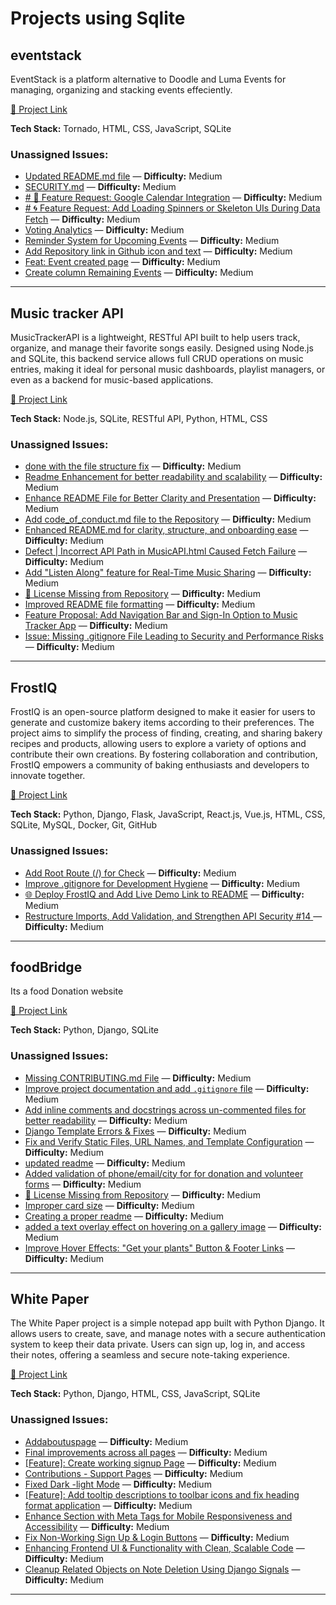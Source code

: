 # Projects using Sqlite

## eventstack
EventStack is a platform alternative to Doodle and Luma Events  for managing, organizing and stacking events effeciently.

[🔗 Project Link](https://github.com/abhirajadhikary06/eventstack.git)

**Tech Stack:** Tornado, HTML, CSS, JavaScript, SQLite

### Unassigned Issues:
- [Updated README.md file](https://github.com/abhirajadhikary06/eventstack/pull/76) — **Difficulty:** Medium
- [SECURITY.md](https://github.com/abhirajadhikary06/eventstack/pull/75) — **Difficulty:** Medium
- [# 📅 Feature Request: Google Calendar Integration](https://github.com/abhirajadhikary06/eventstack/issues/73) — **Difficulty:** Medium
- [# 🌀 Feature Request: Add Loading Spinners or Skeleton UIs During Data Fetch](https://github.com/abhirajadhikary06/eventstack/issues/72) — **Difficulty:** Medium
- [Voting Analytics](https://github.com/abhirajadhikary06/eventstack/issues/71) — **Difficulty:** Medium
- [Reminder System for Upcoming Events](https://github.com/abhirajadhikary06/eventstack/issues/70) — **Difficulty:** Medium
- [Add Repository link in Github icon and text](https://github.com/abhirajadhikary06/eventstack/pull/56) — **Difficulty:** Medium
- [Feat: Event created page](https://github.com/abhirajadhikary06/eventstack/issues/53) — **Difficulty:** Medium
- [Create column  Remaining Events](https://github.com/abhirajadhikary06/eventstack/issues/45) — **Difficulty:** Medium

---

## Music tracker API
MusicTrackerAPI is a lightweight, RESTful API built to help users track, organize, and manage their favorite songs easily. Designed using Node.js and SQLite, this backend service allows full CRUD operations on music entries, making it ideal for personal music dashboards, playlist managers, or even as a backend for music-based applications.

[🔗 Project Link](https://github.com/Ananya-te/MusicTrackerAPI.git)

**Tech Stack:** Node.js, SQLite, RESTful API, Python, HTML, CSS

### Unassigned Issues:
- [done with the file structure fix](https://github.com/Ananya-te/MusicTrackerAPI/pull/14) — **Difficulty:** Medium
- [Readme Enhancement for better readability and scalability](https://github.com/Ananya-te/MusicTrackerAPI/pull/13) — **Difficulty:** Medium
- [Enhance README File for Better Clarity and Presentation](https://github.com/Ananya-te/MusicTrackerAPI/issues/12) — **Difficulty:** Medium
- [Add code_of_conduct.md file to the Repository](https://github.com/Ananya-te/MusicTrackerAPI/issues/11) — **Difficulty:** Medium
- [Enhanced README.md for clarity, structure, and onboarding ease](https://github.com/Ananya-te/MusicTrackerAPI/pull/10) — **Difficulty:** Medium
- [Defect | Incorrect API Path in MusicAPI.html Caused Fetch Failure](https://github.com/Ananya-te/MusicTrackerAPI/pull/8) — **Difficulty:** Medium
- [Add "Listen Along" feature for Real-Time Music Sharing](https://github.com/Ananya-te/MusicTrackerAPI/issues/7) — **Difficulty:** Medium
- [🚫 License Missing from Repository](https://github.com/Ananya-te/MusicTrackerAPI/issues/6) — **Difficulty:** Medium
- [Improved README file formatting](https://github.com/Ananya-te/MusicTrackerAPI/pull/4) — **Difficulty:** Medium
- [Feature Proposal: Add Navigation Bar and Sign-In Option to Music Tracker App](https://github.com/Ananya-te/MusicTrackerAPI/issues/3) — **Difficulty:** Medium
- [Issue: Missing .gitignore File Leading to Security and Performance Risks](https://github.com/Ananya-te/MusicTrackerAPI/issues/1) — **Difficulty:** Medium

---

## FrostIQ
FrostIQ is an open-source platform designed to make it easier for users to generate and customize bakery items according to their preferences. The project aims to simplify the process of finding, creating, and sharing bakery recipes and products, allowing users to explore a variety of options and contribute their own creations. By fostering collaboration and contribution, FrostIQ empowers a community of baking enthusiasts and developers to innovate together.

[🔗 Project Link](https://github.com/indra7777/frostiq)

**Tech Stack:** Python, Django, Flask, JavaScript, React.js, Vue.js, HTML, CSS, SQLite, MySQL, Docker, Git, GitHub

### Unassigned Issues:
- [Add Root Route (/) for Check](https://github.com/indra7777/frostiq/pull/18) — **Difficulty:** Medium
- [Improve .gitignore for Development Hygiene](https://github.com/indra7777/frostiq/pull/17) — **Difficulty:** Medium
- [🌐 Deploy FrostIQ and Add Live Demo Link to README](https://github.com/indra7777/frostiq/issues/16) — **Difficulty:** Medium
- [Restructure Imports, Add Validation, and Strengthen API Security    #14 ](https://github.com/indra7777/frostiq/pull/15) — **Difficulty:** Medium

---

## foodBridge
Its a food Donation website 

[🔗 Project Link](https://github.com/Khushbudaswani/Foodbridge.git)

**Tech Stack:** Python, Django, SQLite

### Unassigned Issues:
- [Missing CONTRIBUTING.md File](https://github.com/Khushbudaswani/Foodbridge/issues/13) — **Difficulty:** Medium
- [Improve project documentation and add `.gitignore` file](https://github.com/Khushbudaswani/Foodbridge/issues/12) — **Difficulty:** Medium
- [Add inline comments and docstrings across un-commented files for better readability](https://github.com/Khushbudaswani/Foodbridge/issues/11) — **Difficulty:** Medium
- [Django Template Errors & Fixes](https://github.com/Khushbudaswani/Foodbridge/issues/10) — **Difficulty:** Medium
- [Fix and Verify Static Files, URL Names, and Template Configuration](https://github.com/Khushbudaswani/Foodbridge/issues/9) — **Difficulty:** Medium
- [updated readme](https://github.com/Khushbudaswani/Foodbridge/issues/8) — **Difficulty:** Medium
- [Added validation of phone/email/city for for donation and volunteer forms](https://github.com/Khushbudaswani/Foodbridge/pull/7) — **Difficulty:** Medium
- [🚫 License Missing from Repository](https://github.com/Khushbudaswani/Foodbridge/issues/6) — **Difficulty:** Medium
- [Improper card size](https://github.com/Khushbudaswani/Foodbridge/issues/5) — **Difficulty:** Medium
- [Creating a proper readme](https://github.com/Khushbudaswani/Foodbridge/issues/4) — **Difficulty:** Medium
- [added a text overlay effect on hovering on a gallery image](https://github.com/Khushbudaswani/Foodbridge/pull/3) — **Difficulty:** Medium
- [Improve Hover Effects: "Get your plants" Button & Footer Links](https://github.com/Khushbudaswani/Foodbridge/issues/2) — **Difficulty:** Medium

---

## White Paper
The White Paper project is a simple notepad app built with Python Django. It allows users to create, save, and manage notes with a secure authentication system to keep their data private. Users can sign up, log in, and access their notes, offering a seamless and secure note-taking experience.

[🔗 Project Link](https://github.com/ygowthamr/WhitePaper)

**Tech Stack:** Python, Django, HTML, CSS, JavaScript, SQLite

### Unassigned Issues:
- [Addaboutuspage](https://github.com/ygowthamr/WhitePaper/pull/170) — **Difficulty:** Medium
- [Final improvements across all pages](https://github.com/ygowthamr/WhitePaper/pull/169) — **Difficulty:** Medium
- [[Feature]: Create working signup Page](https://github.com/ygowthamr/WhitePaper/issues/167) — **Difficulty:** Medium
- [Contributions - Support Pages](https://github.com/ygowthamr/WhitePaper/pull/166) — **Difficulty:** Medium
- [Fixed Dark -light Mode](https://github.com/ygowthamr/WhitePaper/pull/165) — **Difficulty:** Medium
- [[Feature]: Add tooltip descriptions to toolbar icons and fix heading format application](https://github.com/ygowthamr/WhitePaper/issues/164) — **Difficulty:** Medium
- [Enhance <head> Section with Meta Tags for Mobile Responsiveness and Accessibility](https://github.com/ygowthamr/WhitePaper/issues/161) — **Difficulty:** Medium
- [Fix Non-Working Sign Up & Login Buttons](https://github.com/ygowthamr/WhitePaper/issues/147) — **Difficulty:** Medium
- [Enhancing Frontend UI & Functionality with Clean, Scalable Code](https://github.com/ygowthamr/WhitePaper/issues/146) — **Difficulty:** Medium
- [Cleanup Related Objects on Note Deletion Using Django Signals](https://github.com/ygowthamr/WhitePaper/issues/132) — **Difficulty:** Medium

---

